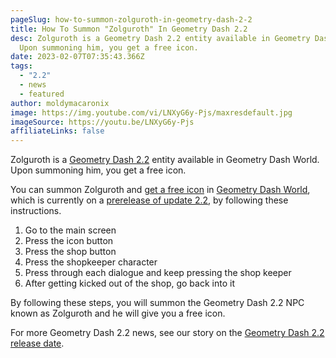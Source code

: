 ```yaml
---
pageSlug: how-to-summon-zolguroth-in-geometry-dash-2-2
title: How To Summon "Zolguroth" In Geometry Dash 2.2
desc: Zolguroth is a Geometry Dash 2.2 entity available in Geometry Dash World.
  Upon summoning him, you get a free icon.
date: 2023-02-07T07:35:43.366Z
tags:
  - "2.2"
  - news
  - featured
author: moldymacaronix
image: https://img.youtube.com/vi/LNXyG6y-Pjs/maxresdefault.jpg
imageSource: https://youtu.be/LNXyG6y-Pjs
affiliateLinks: false
---
```

Zolguroth is a [Geometry Dash 2.2](/categories/2.2/) entity available in Geometry Dash World. Upon summoning him, you get a free icon.

You can summon Zolguroth and [get a free icon](/posts/geometry-dash-all-vault-codes-2022/) in [Geometry Dash World](/posts/geometry-dash-2-2-editor-unlocked-how-to-get-the-2-2-level-editor-2022/), which is currently on a [prerelease of update 2.2](/posts/geometry-dash-2-2-beta-what-is-it/), by following these instructions.

1. Go to the main screen
2. Press the icon button
3. Press the shop button
4. Press the shopkeeper character
5. Press through each dialogue and keep pressing the shop keeper
6. After getting kicked out of the shop, go back into it

By following these steps, you will summon the Geometry Dash 2.2 NPC known as Zolguroth and he will give you a free icon.

For more Geometry Dash 2.2 news, see our story on the [Geometry Dash 2.2 release date](/posts/geometry-dash-2-2-release-date-confirmed-2023/).